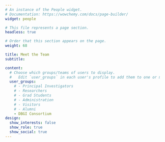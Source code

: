 ```yaml
---
# An instance of the People widget.
# Documentation: https://wowchemy.com/docs/page-builder/
widget: people

# This file represents a page section.
headless: true

# Order that this section appears on the page.
weight: 68

title: Meet the Team
subtitle:

content:
  # Choose which groups/teams of users to display.
  #   Edit `user_groups` in each user's profile to add them to one or more of these groups.
  user_groups:
    # - Principal Investigators
    # - Researchers
    # - Grad Students
    # - Administration
    # - Visitors
    # - Alumni
    - DBGI Consortium
design:
  show_interests: false
  show_role: true
  show_social: true
---
```

